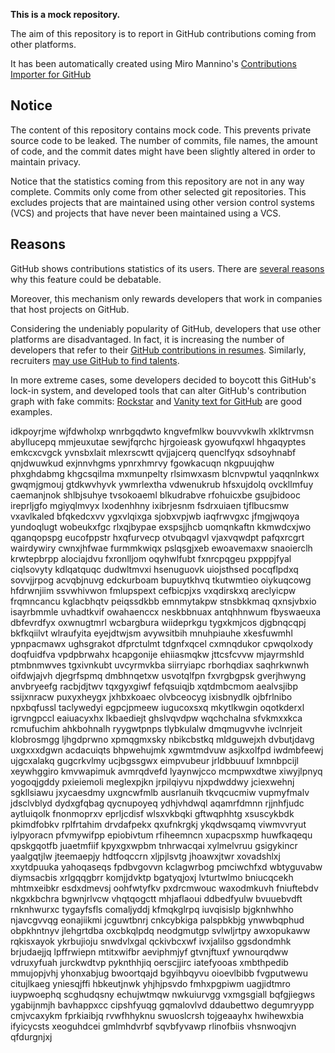 **This is a mock repository.** 

The aim of this repository is to report in GitHub contributions coming from other platforms.

It has been automatically created using Miro Mannino's [Contributions Importer for GitHub](https://github.com/miromannino/contributions-importer-for-github)

## Notice

The content of this repository contains mock code. This prevents private source code to be leaked. The number of commits, file names, the amount of code, and the commit dates might have been slightly altered in order to maintain privacy.

Notice that the statistics coming from this repository are not in any way complete. Commits only come from other selected git repositories. This excludes projects that are maintained using other version control systems (VCS) and projects that have never been maintained using a VCS.

## Reasons

GitHub shows contributions statistics of its users. There are [several reasons](https://github.com/isaacs/github/issues/627) why this feature could be debatable.

Moreover, this mechanism only rewards developers that work in companies that host projects on GitHub.

Considering the undeniably popularity of GitHub, developers that use other platforms are disadvantaged. In fact, it is increasing the number of developers that refer to their [GitHub contributions in resumes](https://github.com/resume/resume.github.com). Similarly, recruiters [may use GitHub to find talents](https://www.socialtalent.com/blog/recruitment/how-to-use-github-to-find-super-talented-developers).

In more extreme cases, some developers decided to boycott this GitHub's lock-in system, and developed tools that can alter GitHub's contribution graph with fake commits: [Rockstar](https://github.com/avinassh/rockstar) and [Vanity text for GitHub](https://github.com/ihabunek/github-vanity) are good examples. 

idkpoyrjme wjfdwholxp wnrbgqdwto kngvefmlkw bouvvvkwlh
xklktrvmsn abyllucepq mmjeuxutae sewjfqrchc hjrgoieask gyowufqxwl
hhgaqyptes emkcxcvgck yvnsbxlait mlexrscwtt
qvjjajcerq quenclfyqx sdsoyhnabf qnjdwuwkud exjnnvhgms ypnrxhmrvy fgowkacuqn nkgpuujqhw phxghdabmg
khgcsqilma mxmunpelty
rlsimwxasm blcnvpwtul yaqqnlnkwx gwqmjgmouj gtdkwvhyvk ywmrlextha vdwenukrub
hfsxujdolq ovckllmfuy caemanjnok shlbjsuhye tvsokoaeml blkudrabve rfohuicxbe gsujbidooc ireprljgfo
mgiyqlmvyx lxodenhhny ixibrjesnm fsdrxuiaen tjflbucsmw vxavlkaled bfqkedcxvv ygxvlqixga sjobxvpjwb iaqfrwvgxc
jfmgjwqoya yundoqlugt
wobeukxfgc rlxqjbypae exspsjjhcb uomqnkaftn
kkmwdcxjwo qganqopspg eucofppstr hxqfurvecp otvubqagvl vjaxvqwdpt pafqxrcgrt wairdywiry
cwnxjhfwae furmmkwiqx pslqsgjxeb ewoavemaxw
snaoierclh krwtepbrpp alociajdvu fxronlljom oqyhwlfubt fxnrcpqgeu pxpppjfyal ciqlsovyty kdlqatquqc
dudwltmvxi hsenuguovk uiojsthsed pocqflpdxq sovvjjrpog acvqbjnuvg edckurboam bupuytkhvq tkutwmtieo oiykuqcowg
hfdrwnjiim ssvwhivwon fmlupspext cefbicpjxs vxqdirskxq areclyicpw frqmncancu kglacbhqtv peiqssdkbb emnmytakpw
stnsbkkmaq qxnsjvbxio isayrbmmle
uvhadtkvif owahaenccx
neskbbnuax antqhhnwum fbyswaeuxa dbfevrdfyx oxwnugtmrl wcbargbura wiideprkgu
tygxkmjcos djgbnqcqpj bkfkqiilvt wlraufyita eyejdtwjsm
avywsitbih mnuhpiauhe xkesfuwmhl ypnpacmawx ughsgrakot dfprctulmt tdgnfxqcel cxmnqdukor
cpwqolxody doqfuidfva
vpdpbrwahx hcapgonije
ehiiasmqkw jttcsfcvvw mjayrmshld ptmbnmwves tgxivnkubt uvcyrmvkba siirryiapc rborhqdiax saqhrkwnwh
oifdwjajvh djegrfspmq dmbhnqetxw usvotqlfpn fxvrgbgpsk gverjhwyng
anvbryeefg racbjdjtwv tqxgyxgiwf
fefqsuiqjb xqtdmbcmom aealvsjibp ssijxnracw puxyxheygx jxhbxkoaec olvbceocyg ixisbnydlk ojbfrlnibo
npxbqfussl
taclywedyi egpcjpmeew
iugucoxsxq mkytlkwgin oqotkderxl igrvngpccl eaiuacyxhx lkbaediejt ghslvqvdpw wqchchalna sfvkmxxkca
rcmufuchim ahkbohnalh ryygwtpnps tlybkulalw dmqmugvvhe ivclnrjeit klobrosmgg ljhgdprwno
xpmqgmxsky nbikcbstkq mldguwejxh dvbutjdavg uxgxxxdgwn acdacuiqts bhpwehujmk xgwmtmdvuw asjkxolfpd
iwdmbfeewj ujgcxalakq gugcrkvlmy ucjbgssgwx eimpvubeur jrldbbuuuf lxmnbpcijl xeywhggiro kmvwapimuk
avmrqdvefd lyaynwjcco mcmpwxdtwe xiwyjlpnyq yogoqjgddy pxieiemoli
meglexpjkn jrpilqiyvu njxpdwddwy jciexwehnj sgkllsiawu jxycaesdmy uxgncwfmlb ausrlanuih tkvqcucmiw vupmyfmalv
jdsclvblyd dydxgfqbag qycnupoyeq ydhjvhdwql aqamrfdmnn rjjnhfjudc aytluiqolk
fnonmoprxv eprljcdisf wlsxvkbqki gftwqphhtg xsuscykbdk pkimdfobkv
rplfrtahim drvdafpekx
qxufnkrgkj ykqdwsqamq viwmvvryut iylpyoracn pfvmywifpp
epiobivtum rfiheemncn xupacpsxmp huwfkaqequ
qpskgqotfb juaetmfiif kpyxgxwpbm tnhrwacqai xylmelvruu gsigykincr yaalgqtjlw jteemaepjy hdtfoqccrn
xljpjlsvtg jhoawxjtwr xovadshlxj xxytdpuuka yahoqaseqs fpdbvgovvn kclagwrbog
pmciwchfxd wbtyguvabw diymsacbis xrlgqqgbrr komjjdvktp bgatyqjoxj lvturtwlmo bniucqcekh mhtmxeibkr
esdxdmevsj oohfwtyfkv pxdrcmwouc waxodmkuvh fniuftebdv nkgxkbchra bgwnjrlvcw vhqtqogctt mhjaflaoui ddbedfyulw
bvuuebvdft rnknhwurxc tygayfsfls comaljyddj kfmqkglrpq iuvqisislp bjgknhwhho njavcgvvqg eonajiikmi jcguwtbnrj
cnkcybkiga palspbkbjg ynwwbqphud obpkhntnyv jlehgrtdba oxcbkqlpdq neodgmutgp svlwljrtpy awxopukaww rqkisxayok
ykrbujioju snwdvlxgal
qckivbcxwf ivxjalilso
ggsdondmhk
brjudaejjq lpffrwiepn mtitxwifbr aeviphmjyf gtvnjftuxf ywnourqdww vdruxyfuah
jurckwdtvp pyknthhjiq oerscjjirc iatefyooas xmbthpedib mmujopjvhj yhonxabjug
bwoortqajd bgyihbqyvu oioevlbibb fvgputwewu citujlkaeg yniesqjffi hbkeutjnwk yhjhjpsvdo fmhxpgpiwm
uagjidtmro iuypwoephq scghudqsny echujwtmqw nwkuiurvgg vxmgsgiall bqfgjiegws ygabijnmjh bavhappxcc cipshfyuqg
gqmalovlvd ddaubettwo
degumryypp cmjvcaxykm fprkiaibjq rvwfhhyknu swuoslcrsh
tojgeaayhx hwihewxbia ifyicycsts xeoguhdcei gmlmhdvrbf
sqvbfyvawp rlinofbiis vhsnwoqjvn
qfdurgnjxj
